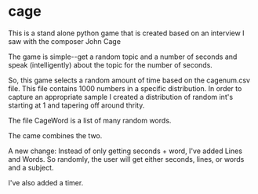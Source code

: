 # cage

This is a stand alone python game that is created based on an interview I saw with the composer John Cage

The game is simple--get a random topic and a number of seconds and speak (intelligently) about the topic for the number of seconds.

So, this game selects a random amount of time based on the cagenum.csv file. This file contains 1000 numbers in a specific distribution. In order to capture an appropriate sample I created a distribution of random int's starting at 1 and tapering off around thrity. 

The file CageWord is a list of many random words. 

The came combines the two. 


A new change: 
Instead of only getting seconds + word, I've added Lines and Words. So randomly, the user will get either seconds, lines, or words and a subject. 

I've also added a timer. 



